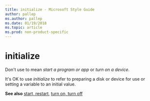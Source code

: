 ```yaml
---
title: initialize - Microsoft Style Guide
author: pallep
ms.author: pallep
ms.date: 01/19/2018
ms.topic: article
ms.prod: non-product-specific
---
```


# initialize

Don't use to mean *start a program or app* or *turn on a device.*

It's OK to use *initialize* to refer to preparing a disk or device for use or setting a variable to an initial value. 

**See also** [start, restart](~/a-z-word-list-term-collections/s/start-restart.md), [turn on, turn off](~/a-z-word-list-term-collections/t/turn-on-turn-off.md)
